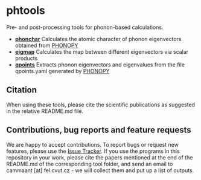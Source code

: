 # phtools
Pre- and post-processing tools for phonon-based calculations.

- [**phonchar**](https://github.com/acammarat/phtools/tree/main/phonchar) Calculates the atomic character of phonon eigenvectors obtained from [PHONOPY](https://phonopy.github.io/phonopy)
- [**eigmap**](https://github.com/acammarat/phtools/tree/main/eigmap) Calculates the map between different eigenvectors via scalar products
- [**qpoints**](https://github.com/acammarat/phtools/tree/main/qpoints) Extracts phonon eigenvectors and eigenvalues from the file qpoints.yaml generated by [PHONOPY]( https://phonopy.github.io/phonopy)

## Citation
When using these tools, please cite the scientific publications as suggested in the relative README.md file.

## Contributions, bug reports and feature requests

We are happy to accept contributions. To report bugs or request new features, please use the [Issue Tracker](https://github.com/acammarat/phtools/issues). If you use the programs in this repository in your work, please cite the papers mentioned at the end of the README.md of the corresponding tool folder, and send an email to cammaant [at] fel.cvut.cz - we will collect them and put up a list of outputs.
